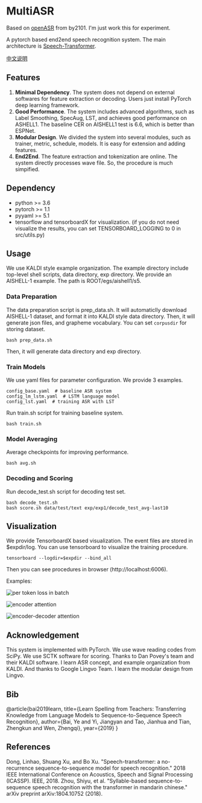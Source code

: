 # MultiASR

Based on [openASR](https://github.com/by2101/OpenASR) from by2101. I'm just work this for experiment.

A pytorch based end2end speech recognition system. The main architecture is [Speech-Transformer](https://ieeexplore.ieee.org/abstract/document/8462506/).

[中文说明](https://github.com/by2101/OpenASR/blob/master/README_zh.md)

## Features

1. **Minimal Dependency**. The system does not depend on external softwares for feature extraction or decoding. Users just install PyTorch deep learning framework.
2. **Good Performance**. The system includes advanced algorithms, such as Label Smoothing, SpecAug, LST, and achieves good performance on ASHELL1. The baseline CER on AISHELL1 test is 6.6, which is better than ESPNet.
3. **Modular Design**. We divided the system into several modules, such as trainer, metric, schedule, models. It is easy for extension and adding features.
4. **End2End**. The feature extraction and tokenization are online. The system directly processes wave file. So, the procedure is much simpified.

## Dependency
* python >= 3.6
* pytorch >= 1.1
* pyyaml >= 5.1
* tensorflow and tensorboardX for visualization. (if you do not need visualize the results, you can set TENSORBOARD_LOGGING to 0 in src/utils.py)

## Usage
We use KALDI style example organization. The example directory include top-level shell scripts, data directory, exp directory. We provide an AISHELL-1 example. The path is ROOT/egs/aishell1/s5.

### Data Preparation
The data preparation script is prep_data.sh. It will automaticlly download AISHELL-1 dataset, and format it into KALDI style data directory. Then, it will generate json files, and grapheme vocabulary. You can set `corpusdir` for storing dataset.

    bash prep_data.sh

Then, it will generate data directory and exp directory.

### Train Models
We use yaml files for parameter configuration. We provide 3 examples.

    config_base.yaml  # baseline ASR system
    config_lm_lstm.yaml  # LSTM language model
    config_lst.yaml  # training ASR with LST

Run train.sh script for training baseline system.

    bash train.sh

### Model Averaging
Average checkpoints for improving performance.

    bash avg.sh

### Decoding and Scoring
Run decode_test.sh script for decoding test set.

    bash decode_test.sh
    bash score.sh data/test/text exp/exp1/decode_test_avg-last10

## Visualization
We provide TensorboardX based visualization. The event files are stored in $expdir/log. You can use tensorboard to visualize the training procedure.

    tensorboard --logdir=$expdir --bind_all

Then you can see procedures in browser (http://localhost:6006).

Examples:

![per token loss in batch](https://github.com/by2101/OpenASR/raw/master/figs/loss.png)

![encoder attention](https://github.com/by2101/OpenASR/raw/master/figs/enc_att.png)

![encoder-decoder attention](https://github.com/by2101/OpenASR/raw/master/figs/dec_enc_att.png)


## Acknowledgement
This system is implemented with PyTorch. We use wave reading codes from SciPy. We use SCTK software for scoring. Thanks to Dan Povey's team and their KALDI software. I learn ASR concept, and example organization from KALDI. And thanks to Google Lingvo Team. I learn the modular design from Lingvo.

## Bib
@article{bai2019learn,
  title={Learn Spelling from Teachers: Transferring Knowledge from Language Models to Sequence-to-Sequence Speech Recognition},
  author={Bai, Ye and Yi, Jiangyan and Tao, Jianhua and Tian, Zhengkun and Wen, Zhengqi},
  year={2019}
}

## References
Dong, Linhao, Shuang Xu, and Bo Xu. "Speech-transformer: a no-recurrence sequence-to-sequence model for speech recognition." 2018 IEEE International Conference on Acoustics, Speech and Signal Processing (ICASSP). IEEE, 2018.
Zhou, Shiyu, et al. "Syllable-based sequence-to-sequence speech recognition with the transformer in mandarin chinese." arXiv preprint arXiv:1804.10752 (2018).
